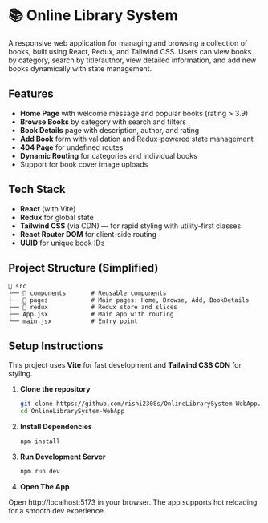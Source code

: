 # 📚 Online Library System

A responsive web application for managing and browsing a collection of books, built using React, Redux, and Tailwind CSS. Users can view books by category, search by title/author, view detailed information, and add new books dynamically with state management.

## Features

- **Home Page** with welcome message and popular books (rating > 3.9)
- **Browse Books** by category with search and filters
- **Book Details** page with description, author, and rating
- **Add Book** form with validation and Redux-powered state management
- **404 Page** for undefined routes
- **Dynamic Routing** for categories and individual books
- Support for book cover image uploads

## Tech Stack

- **React** (with Vite)
- **Redux** for global state
- **Tailwind CSS** (via CDN) — for rapid styling with utility-first classes
- **React Router DOM** for client-side routing
- **UUID** for unique book IDs

## Project Structure (Simplified)

    📁 src
    ├── 📁 components       # Reusable components 
    ├── 📁 pages            # Main pages: Home, Browse, Add, BookDetails
    ├── 📁 redux            # Redux store and slices
    ├── App.jsx            # Main app with routing
    └── main.jsx           # Entry point


## Setup Instructions

This project uses **Vite** for fast development and **Tailwind CSS CDN** for styling.

1. **Clone the repository**

    ```bash
    git clone https://github.com/rishi2308s/OnlineLibrarySystem-WebApp.git
    cd OnlineLibrarySystem-WebApp

2. **Install Dependencies**

    ```bash
    npm install

3. **Run Development Server**

   ```bash
   npm run dev

4. **Open The App**

Open http://localhost:5173 in your browser.
The app supports hot reloading for a smooth dev experience.


